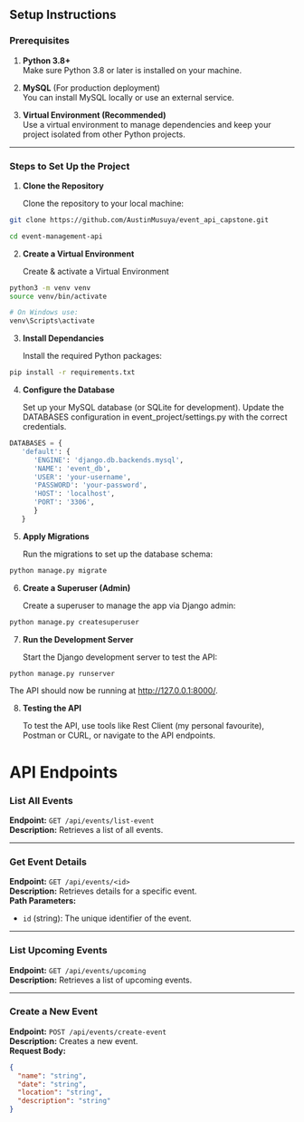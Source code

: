 ## Setup Instructions

### Prerequisites

1. **Python 3.8+**  
   Make sure Python 3.8 or later is installed on your machine.

2. **MySQL** (For production deployment)  
   You can install MySQL locally or use an external service.

3. **Virtual Environment (Recommended)**  
   Use a virtual environment to manage dependencies and keep your project isolated from other Python projects.

---

### Steps to Set Up the Project

1. **Clone the Repository**

   Clone the repository to your local machine:

```bash
git clone https://github.com/AustinMusuya/event_api_capstone.git

cd event-management-api
```
2. **Create a Virtual Environment**

   Create & activate a Virtual Environment

```bash
python3 -m venv venv
source venv/bin/activate   

# On Windows use: 
venv\Scripts\activate
```
3. **Install Dependancies**

   Install the required Python packages:

```bash
pip install -r requirements.txt
```
4. **Configure the Database**

   Set up your MySQL database (or SQLite for development). Update the DATABASES configuration in event_project/settings.py with the correct credentials.

```python
DATABASES = {
   'default': {
      'ENGINE': 'django.db.backends.mysql',
      'NAME': 'event_db',
      'USER': 'your-username',
      'PASSWORD': 'your-password',
      'HOST': 'localhost',
      'PORT': '3306',
      }
   }
```

5. **Apply Migrations**

   Run the migrations to set up the database schema:

```bash
python manage.py migrate
```

6. **Create a Superuser (Admin)**

   Create a superuser to manage the app via Django admin:

```bash
python manage.py createsuperuser
```

7. **Run the Development Server**

   Start the Django development server to test the API:

```bash
python manage.py runserver
```

The API should now be running at http://127.0.0.1:8000/.

8. **Testing the API**

    To test the API, use tools like Rest Client (my personal favourite), Postman or CURL, or navigate to the API endpoints.


# API Endpoints


### List All Events
**Endpoint:** `GET /api/events/list-event`  
**Description:** Retrieves a list of all events.

---

### Get Event Details
**Endpoint:** `GET /api/events/<id>`  
**Description:** Retrieves details for a specific event.  
**Path Parameters:**
- `id` (string): The unique identifier of the event.

---

### List Upcoming Events
**Endpoint:** `GET /api/events/upcoming`  
**Description:** Retrieves a list of upcoming events.

---

### Create a New Event
**Endpoint:** `POST /api/events/create-event`  
**Description:** Creates a new event.  
**Request Body:**  
```json
{
  "name": "string",
  "date": "string",
  "location": "string",
  "description": "string"
}
            
   
 
